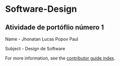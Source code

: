 # Software-Design
## Atividade de portóflio número 1

Name - Jhonatan Lucas Popov Paul

Subject - Design de Software

For more information, see the [contributor guide index](https://github.com/Paulpov).

